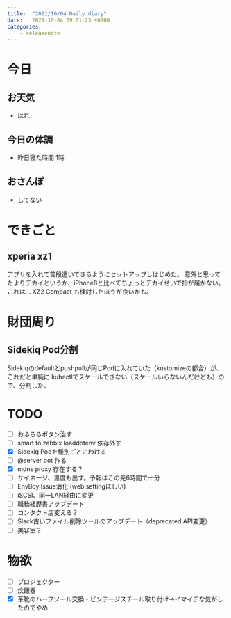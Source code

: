 ```yaml
---
title:  "2021/10/04 Daily diary"
date:   2021-10-04 09:01:23 +0900
categories:
    - releasenote
---
```

# 今日

## お天気

* はれ

## 今日の体調

* 昨日寝た時間 1時

## おさんぽ

* してない

# できごと

## xperia xz1

アプリを入れて普段遣いできるようにセットアップしはじめた。
意外と思ってたよりデカイというか、iPhone8と比べてちょっとデカイせいで指が届かない。
これは… XZ2 Compact も検討したほうが良いかも。

# 財団周り

## Sidekiq Pod分割

Sidekiqのdefaultとpushpullが同じPodに入れていた（kustomizeの都合）が、これだと単純に
kubectlでスケールできない（スケールいらないんだけども）ので、分割した。

# TODO 

- [ ] おふろるボタン治す
- [ ] smart to zabbix loaddotenv 依存外す
- [x] Sidekiq Podを種別ごとにわける
- [ ] @server bot 作る
- [x] mdns proxy 存在する？
- [ ] サイネージ、温度も出す。予報はこの先6時間で十分
- [ ] EnvBoy Issue消化 (web settingほしい)
- [ ] iSCSI、同一LAN経由に変更
- [ ] 職務経歴書アップデート
- [ ] コンタクト店変える？
- [ ] Slack古いファイル削除ツールのアップデート（deprecated API変更）
- [ ] 美容室？

# 物欲

- [ ] プロジェクター
- [ ] 炊飯器
- [x] 革靴のハーフソール交換・ビンテージスチール取り付け→イマイチな気がしたのでやめ

